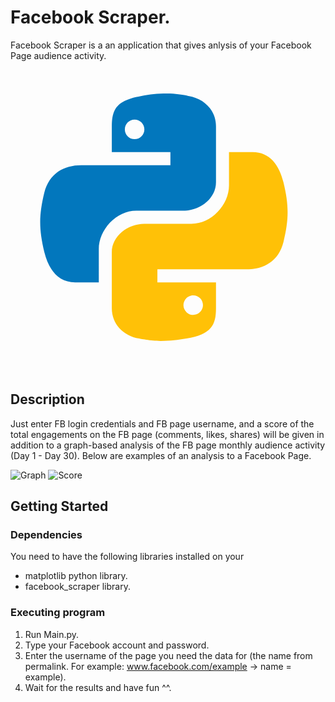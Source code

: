 # Facebook Scraper.
Facebook Scraper is a an application that gives anlysis of your Facebook Page audience activity. 
<svg xmlns="http://www.w3.org/2000/svg" viewBox="0 0 48 48" width="500px" height="500px"><path fill="#0277BD" d="M24.047,5c-1.555,0.005-2.633,0.142-3.936,0.367c-3.848,0.67-4.549,2.077-4.549,4.67V14h9v2H15.22h-4.35c-2.636,0-4.943,1.242-5.674,4.219c-0.826,3.417-0.863,5.557,0,9.125C5.851,32.005,7.294,34,9.931,34h3.632v-5.104c0-2.966,2.686-5.896,5.764-5.896h7.236c2.523,0,5-1.862,5-4.377v-8.586c0-2.439-1.759-4.263-4.218-4.672C27.406,5.359,25.589,4.994,24.047,5z M19.063,9c0.821,0,1.5,0.677,1.5,1.502c0,0.833-0.679,1.498-1.5,1.498c-0.837,0-1.5-0.664-1.5-1.498C17.563,9.68,18.226,9,19.063,9z"/><path fill="#FFC107" d="M23.078,43c1.555-0.005,2.633-0.142,3.936-0.367c3.848-0.67,4.549-2.077,4.549-4.67V34h-9v-2h9.343h4.35c2.636,0,4.943-1.242,5.674-4.219c0.826-3.417,0.863-5.557,0-9.125C41.274,15.995,39.831,14,37.194,14h-3.632v5.104c0,2.966-2.686,5.896-5.764,5.896h-7.236c-2.523,0-5,1.862-5,4.377v8.586c0,2.439,1.759,4.263,4.218,4.672C19.719,42.641,21.536,43.006,23.078,43z M28.063,39c-0.821,0-1.5-0.677-1.5-1.502c0-0.833,0.679-1.498,1.5-1.498c0.837,0,1.5,0.664,1.5,1.498C29.563,38.32,28.899,39,28.063,39z"/></svg>

## Description
Just enter FB login credentials and FB page username, and a score of the total engagements on the FB page (comments, likes, shares) will be given in addition to a graph-based analysis of the FB page monthly audience activity (Day 1 - Day 30). Below are examples of an analysis to a Facebook Page.

![Graph](https://github.com/mariamelwirish/fbScraper/assets/136870056/b168d713-2a46-4f60-a414-6cde248e24d1)
![Score](https://github.com/mariamelwirish/fbScraper/assets/136870056/f11b9ea4-6c34-4e70-8255-4b027cd6f4b9)


## Getting Started

### Dependencies
You need to have the following libraries installed on your 

* matplotlib python library.
* facebook_scraper library.

### Executing program
1. Run Main.py.
2. Type your Facebook account and password.
3. Enter the username of the page you need the data for (the name from permalink. For example: www.facebook.com/example -> name = example).
4. Wait for the results and have fun ^^.

